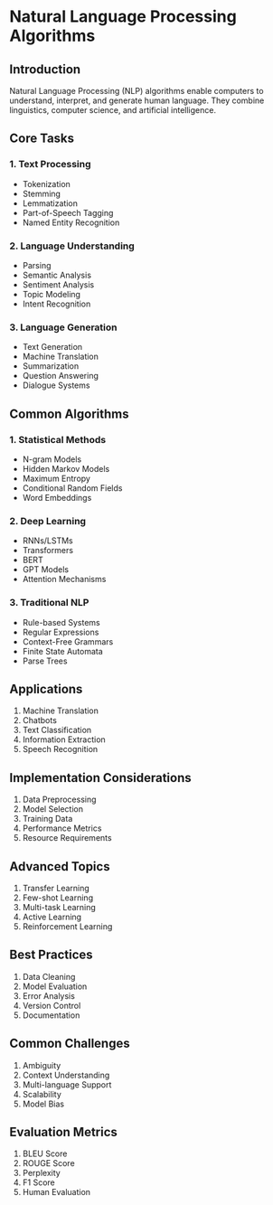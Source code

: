 # Natural Language Processing Algorithms

## Introduction
Natural Language Processing (NLP) algorithms enable computers to understand, interpret, and generate human language. They combine linguistics, computer science, and artificial intelligence.

## Core Tasks

### 1. Text Processing
- Tokenization
- Stemming
- Lemmatization
- Part-of-Speech Tagging
- Named Entity Recognition

### 2. Language Understanding
- Parsing
- Semantic Analysis
- Sentiment Analysis
- Topic Modeling
- Intent Recognition

### 3. Language Generation
- Text Generation
- Machine Translation
- Summarization
- Question Answering
- Dialogue Systems

## Common Algorithms

### 1. Statistical Methods
- N-gram Models
- Hidden Markov Models
- Maximum Entropy
- Conditional Random Fields
- Word Embeddings

### 2. Deep Learning
- RNNs/LSTMs
- Transformers
- BERT
- GPT Models
- Attention Mechanisms

### 3. Traditional NLP
- Rule-based Systems
- Regular Expressions
- Context-Free Grammars
- Finite State Automata
- Parse Trees

## Applications
1. Machine Translation
2. Chatbots
3. Text Classification
4. Information Extraction
5. Speech Recognition

## Implementation Considerations
1. Data Preprocessing
2. Model Selection
3. Training Data
4. Performance Metrics
5. Resource Requirements

## Advanced Topics
1. Transfer Learning
2. Few-shot Learning
3. Multi-task Learning
4. Active Learning
5. Reinforcement Learning

## Best Practices
1. Data Cleaning
2. Model Evaluation
3. Error Analysis
4. Version Control
5. Documentation

## Common Challenges
1. Ambiguity
2. Context Understanding
3. Multi-language Support
4. Scalability
5. Model Bias

## Evaluation Metrics
1. BLEU Score
2. ROUGE Score
3. Perplexity
4. F1 Score
5. Human Evaluation

